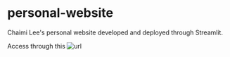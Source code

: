 # personal-website
Chaimi Lee's personal website developed and deployed through Streamlit.

Access through this ![url](https://chaimilee-personal-website-chaimilee-2i0y1b.streamlit.app/)
